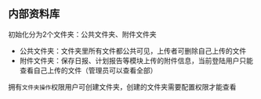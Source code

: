 ## 内部资料库
初始化分为2个文件夹：公共文件夹、附件文件夹
- 公共文件夹：文件夹里所有文件都公共可见，上传者可删除自己上传的文件
- 附件文件夹：保存日报、计划报告等模块上传的附件信息，当前登陆用户只能查看自己上传的文件（管理员可以查看全部）

拥有`文件夹操作`权限用户可创建文件夹，创建的文件夹需要配置权限才能查看